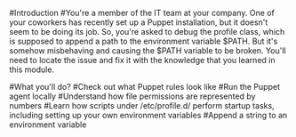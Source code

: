 #Introduction
#You're a member of the IT team at your company. One of your coworkers has recently set up a Puppet installation, but it doesn't seem to be doing its job. So, you're asked to debug the profile class, which is supposed to append a path to the environment variable $PATH. But it's somehow misbehaving and causing the $PATH variable to be broken. You'll need to locate the issue and fix it with the knowledge that you learned in this module.

#What you'll do?
#Check out what Puppet rules look like
#Run the Puppet agent locally
#Understand how file permissions are represented by numbers
#Learn how scripts under /etc/profile.d/ perform startup tasks, including setting up your own environment variables
#Append a string to an environment variable
